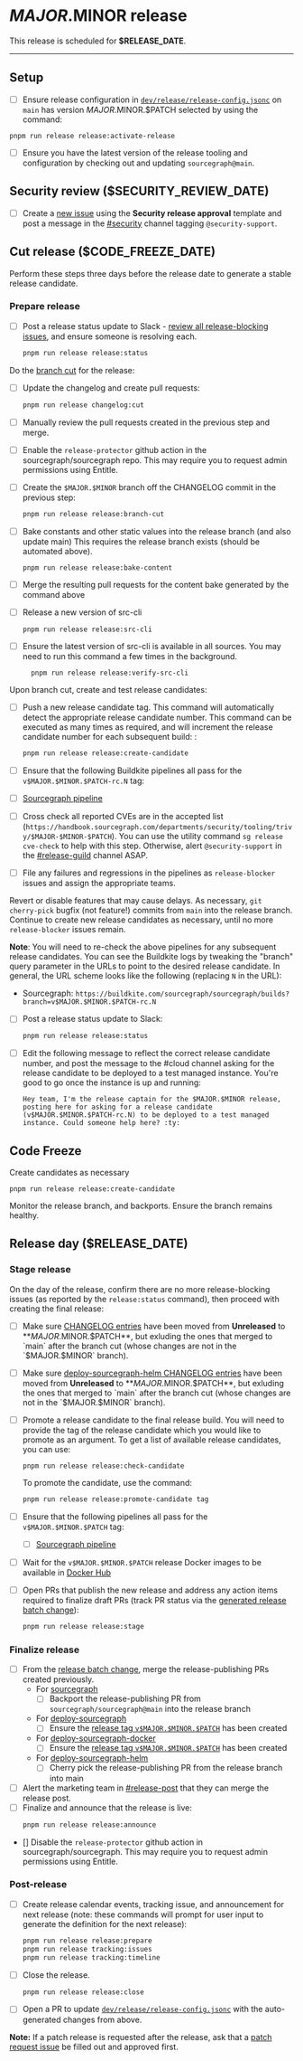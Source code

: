 <!--
DO NOTE COPY THIS ISSUE TEMPLATE MANUALLY. Use `pnpm run release tracking:issues` in the `sourcegraph/sourcegraph` repository.

Arguments:
- $MAJOR
- $MINOR
- $PATCH
- $RELEASE_DATE
- $SECURITY_REVIEW_DATE
- $CODE_FREEZE_DATE
-->

# $MAJOR.$MINOR release

This release is scheduled for **$RELEASE_DATE**.

---

## Setup

- [ ] Ensure release configuration in [`dev/release/release-config.jsonc`](https://sourcegraph.com/github.com/sourcegraph/sourcegraph/-/blob/dev/release/release-config.jsonc) on `main` has version $MAJOR.$MINOR.$PATCH selected by using the command:

```shell
pnpm run release release:activate-release
```

- [ ] Ensure you have the latest version of the release tooling and configuration by checking out and updating `sourcegraph@main`.

## Security review ($SECURITY_REVIEW_DATE)

- [ ] Create a [new issue](https://github.com/sourcegraph/sourcegraph/issues/new/choose) using the **Security release approval** template and post a message in the [#security](https://sourcegraph.slack.com/archives/C1JH2BEHZ) channel tagging `@security-support`.

## Cut release ($CODE_FREEZE_DATE)

Perform these steps three days before the release date to generate a stable release candidate.

### Prepare release

- [ ] Post a release status update to Slack - [review all release-blocking issues](https://github.com/sourcegraph/sourcegraph/issues?q=is%3Aopen+is%3Aissue+label%3Arelease-blocker), and ensure someone is resolving each.

  ```sh
  pnpm run release release:status
  ```

Do the [branch cut](./index.md#release-branches) for the release:

- [ ] Update the changelog and create pull requests:

  ```sh
  pnpm run release changelog:cut
  ```

- [ ] Manually review the pull requests created in the previous step and merge.

- [ ] Enable the `release-protector` github action in the sourcegraph/sourcegraph repo. This may require you to request admin permissions using Entitle.

- [ ] Create the `$MAJOR.$MINOR` branch off the CHANGELOG commit in the previous step:
  ```sh
  pnpm run release release:branch-cut
  ```

- [ ] Bake constants and other static values into the release branch (and also update main) This requires the release branch exists (should be automated above).
  ```shell
  pnpm run release release:bake-content
  ```
- [ ] Merge the resulting pull requests for the content bake generated by the command above

- [ ] Release a new version of src-cli
  ```shell
  pnpm run release release:src-cli
  ```
- [ ] Ensure the latest version of src-cli is available in all sources. You may need to run this command a few times in the background.
  ```shell
    pnpm run release release:verify-src-cli
  ```

Upon branch cut, create and test release candidates:

- [ ] Push a new release candidate tag. This command will automatically detect the appropriate release candidate number. This command can be executed as many times as required, and will increment the release candidate number for each subsequent build: :

  ```sh
  pnpm run release release:create-candidate
  ```

- [ ] Ensure that the following Buildkite pipelines all pass for the `v$MAJOR.$MINOR.$PATCH-rc.N` tag:
- [ ] [Sourcegraph pipeline](https://buildkite.com/sourcegraph/sourcegraph/builds?branch=v$MAJOR.$MINOR.$PATCH-rc.1)
- [ ] Cross check all reported CVEs are in the accepted list (`https://handbook.sourcegraph.com/departments/security/tooling/trivy/$MAJOR-$MINOR-$PATCH`). You can use the utility command `sg release cve-check` to help with this step. Otherwise, alert `@security-support` in the [#release-guild](https://sourcegraph.slack.com/archives/C032Z79NZQC) channel ASAP.
- [ ] File any failures and regressions in the pipelines as `release-blocker` issues and assign the appropriate teams.

Revert or disable features that may cause delays. As necessary, `git cherry-pick` bugfix (not feature!) commits from `main` into the release branch. Continue to create new release candidates as necessary, until no more `release-blocker` issues remain.

**Note**: You will need to re-check the above pipelines for any subsequent release candidates. You can see the Buildkite logs by tweaking the "branch" query parameter in the URLs to point to the desired release candidate. In general, the URL scheme looks like the following (replacing `N` in the URL):

- Sourcegraph: `https://buildkite.com/sourcegraph/sourcegraph/builds?branch=v$MAJOR.$MINOR.$PATCH-rc.N`

- [ ] Post a release status update to Slack:

  ```sh
  pnpm run release release:status
  ```

- [ ] Edit the following message to reflect the correct release candidate number, and post the message to the #cloud channel asking for the release candidate to be deployed to a test managed instance. You're good to go once the instance is up and running:

  ```
  Hey team, I'm the release captain for the $MAJOR.$MINOR release, posting here for asking for a release candidate (v$MAJOR.$MINOR.$PATCH-rc.N) to be deployed to a test managed instance. Could someone help here? :ty:
  ```
  
## Code Freeze

Create candidates as necessary


```shell
pnpm run release release:create-candidate
```

Monitor the release branch, and backports. Ensure the branch remains healthy.

## Release day ($RELEASE_DATE)

### Stage release

<!-- Keep in sync with patch_release_issue's "Stage release" section -->

On the day of the release, confirm there are no more release-blocking issues (as reported by the `release:status` command), then proceed with creating the final release:

- [ ] Make sure [CHANGELOG entries](https://github.com/sourcegraph/sourcegraph/blob/main/CHANGELOG.md) have been moved from **Unreleased** to **$MAJOR.$MINOR.$PATCH**, but exluding the ones that merged to `main` after the branch cut (whose changes are not in the `$MAJOR.$MINOR` branch).
- [ ] Make sure [deploy-sourcegraph-helm CHANGELOG entries](https://github.com/sourcegraph/deploy-sourcegraph-helm/blob/main/charts/sourcegraph/CHANGELOG.md) have been moved from **Unreleased** to **$MAJOR.$MINOR.$PATCH**, but exluding the ones that merged to `main` after the branch cut (whose changes are not in the `$MAJOR.$MINOR` branch).
- [ ] Promote a release candidate to the final release build. You will need to provide the tag of the release candidate which you would like to promote as an argument. To get a list of available release candidates, you can use:

  ```shell
  pnpm run release release:check-candidate
  ```

  To promote the candidate, use the command:

  ```sh
  pnpm run release release:promote-candidate tag
  ```

- [ ] Ensure that the following pipelines all pass for the `v$MAJOR.$MINOR.$PATCH` tag:
  - [ ] [Sourcegraph pipeline](https://buildkite.com/sourcegraph/sourcegraph/builds?branch=v$MAJOR.$MINOR.$PATCH)
- [ ] Wait for the `v$MAJOR.$MINOR.$PATCH` release Docker images to be available in [Docker Hub](https://hub.docker.com/r/sourcegraph/server/tags)
- [ ] Open PRs that publish the new release and address any action items required to finalize draft PRs (track PR status via the [generated release batch change](https://k8s.sgdev.org/organizations/sourcegraph/batch-changes)):

  ```sh
  pnpm run release release:stage
  ```

### Finalize release

- [ ] From the [release batch change](https://k8s.sgdev.org/organizations/sourcegraph/batch-changes), merge the release-publishing PRs created previously.
  - For [sourcegraph](https://github.com/sourcegraph/sourcegraph)
    - [ ] Backport the release-publishing PR from `sourcegraph/sourcegraph@main` into the release branch
  - For [deploy-sourcegraph](https://github.com/sourcegraph/deploy-sourcegraph)
    - [ ] Ensure the [release tag `v$MAJOR.$MINOR.$PATCH`](https://github.com/sourcegraph/deploy-sourcegraph/tags) has been created
  - For [deploy-sourcegraph-docker](https://github.com/sourcegraph/deploy-sourcegraph-docker)
    - [ ] Ensure the [release tag `v$MAJOR.$MINOR.$PATCH`](https://github.com/sourcegraph/deploy-sourcegraph-docker/tags) has been created
  - For [deploy-sourcegraph-helm](https://github.com/sourcegraph/deploy-sourcegraph-helm)
    - [ ] Cherry pick the release-publishing PR from the release branch into main
- [ ] Alert the marketing team in [#release-post](https://sourcegraph.slack.com/archives/C022Y5VUSBU) that they can merge the release post.
- [ ] Finalize and announce that the release is live:
  ```sh
  pnpm run release release:announce
  ```
- [] Disable the `release-protector` github action in sourcegraph/sourcegraph. This may require you to request admin permissions using Entitle.

### Post-release

- [ ] Create release calendar events, tracking issue, and announcement for next release (note: these commands will prompt for user input to generate the definition for the next release):
  ```sh
  pnpm run release release:prepare
  pnpm run release tracking:issues
  pnpm run release tracking:timeline
  ```
- [ ] Close the release.
  ```sh
  pnpm run release release:close
  ```
- [ ] Open a PR to update [`dev/release/release-config.jsonc`](https://sourcegraph.com/github.com/sourcegraph/sourcegraph/-/blob/dev/release/release-config.jsonc) with the auto-generated changes from above.

**Note:** If a patch release is requested after the release, ask that a [patch request issue](https://github.com/sourcegraph/sourcegraph/issues/new?assignees=&labels=team%2Fdistribution&template=request_patch_release.md&title=$MAJOR.$MINOR.1%3A+) be filled out and approved first.
